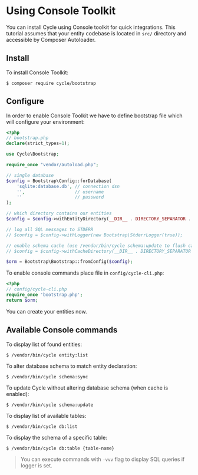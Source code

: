 # Using Console Toolkit
You can install Cycle using Console toolkit for quick integrations. This tutorial assumes that your entity codebase is located in 
`src/` directory and accessible by Composer Autoloader.

## Install
To install Console Toolkit:

```
$ composer require cycle/bootstrap
```

## Configure
In order to enable Console Toolkit we have to define bootstrap file which will configure your environment:

```php
<?php
// bootstrap.php
declare(strict_types=1);

use Cycle\Bootstrap;

require_once "vendor/autoload.php";

// single database
$config = Bootstrap\Config::forDatabase(
    'sqlite:database.db', // connection dsn
    '',                   // username
    ''                    // password
);

// which directory contains our entities
$config = $config->withEntityDirectory(__DIR__ . DIRECTORY_SEPARATOR . 'src');

// log all SQL messages to STDERR
// $config = $config->withLogger(new Bootstrap\StderrLogger(true));

// enable schema cache (use /vendor/bin/cycle schema:update to flush cache), keep commented to disable caching
// $config = $config->withCacheDirectory(__DIR__ . DIRECTORY_SEPARATOR . 'cache');

$orm = Bootstrap\Bootstrap::fromConfig($config);
```

To enable console commands place file in `config/cycle-cli.php`:

```php
<?php
// config/cycle-cli.php
require_once 'bootstrap.php';
return $orm;
```

You can create your entities now.

## Available Console commands
To display list of found entities:

```
$ /vendor/bin/cycle entity:list
```

To alter database schema to match entity declaration:

```
$ /vendor/bin/cycle schema:sync
```

To update Cycle without altering database schema (when cache is enabled):

```
$ /vendor/bin/cycle schema:update
```

To display list of available tables:
```
$ /vendor/bin/cycle db:list
```

To display the schema of a specific table:

```
$ /vendor/bin/cycle db:table {table-name}
```

> You can execute commands with `-vvv` flag to display SQL queries if logger is set.
